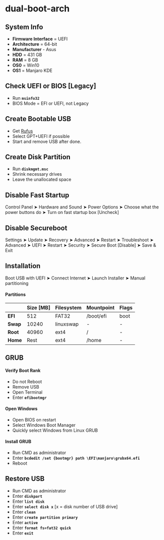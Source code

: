 # dual-boot-arch

## System Info
- **Firmware Interface** = UEFI
- **Architecture** = 64-bit
-  **Manufacturer** - Asus
-  **HDD** = 431 GB
-  **RAM** = 8 GB
-  **OS0** = Win10
-  **OS1** = Manjaro KDE

## Check UEFI or BIOS [Legacy]
-  Run **`msinfo32`**
-  BIOS Mode = EFI or UEFI, not Legacy

## Create Bootable USB
- Get [Rufus](https://rufus.ie/)
- Select GPT+UEFI if possible
- Start and remove USB after done.

## Create Disk Partition
- Run **`diskmgmt.msc`**
- Shrink necessary drives
- Leave the unallocated space

## Disable Fast Startup
Control Panel ➤ Hardware and Sound ➤ Power Options ➤ Choose what the power buttons do ➤ Turn on fast startup box [Uncheck]

## Disable Secureboot
Settings ➤ Update ➤ Recovery ➤ Advanced ➤ Restart ➤ Troubleshoot ➤ Advanced ➤ UEFI ➤ Restart ➤ Security ➤ Secure Boot [Disable] ➤ Save & Exit

## Installation
Boot USB with UEFI ➤ Connect Internet ➤ Launch Installer ➤ Manual partitioning

#### Partitions

||Size [MB]|Filesystem|Mountpoint|Flags|
| :------------ | :------------ | :------------ | :------------ | :------------ |
|**EFI**|512|FAT32|/boot/efi|boot|
|**Swap**|10240|linuxswap|-|-|
|**Root**|40960|ext4|/|-|
|**Home**|Rest|ext4|/home|-|

## GRUB
#### Verify Boot Rank
- Do not Reboot
- Remove USB
- Open Terminal
- Enter **`efibootmgr`**

#### Open Windows
- Open BIOS on restart
- Select Windows Boot Manager
- Quickly select Windows from Linux GRUB

#### Install GRUB
- Run CMD as administrator
- Enter **`bcdedit /set {bootmgr} path \EFI\manjaro\grubx64.efi`**
- Reboot

## Restore USB
- Run CMD as administrator
- Enter **`diskpart`**
- Enter **`list disk`**
- Enter **`select disk x`** [x = disk number of USB drive]
- Enter **`clean`**
- Enter **`create partition primary`**
- Enter **`active`**
- Enter **`format fs=fat32 quick`**
- Enter **`exit`**
